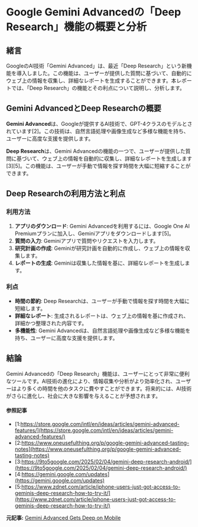 # Google Gemini Advancedの「Deep Research」機能の概要と分析

## 緒言

GoogleのAI技術「Gemini Advanced」は、最近「Deep Research」という新機能を導入しました。この機能は、ユーザーが提供した質問に基づいて、自動的にウェブ上の情報を収集し、詳細なレポートを生成することができます。本レポートでは、「Deep Research」の機能とその利点について説明し、分析します。

## Gemini AdvancedとDeep Researchの概要

**Gemini Advanced**は、Googleが提供するAI技術で、GPT-4クラスのモデルとされています[2]。この技術は、自然言語処理や画像生成など多様な機能を持ち、ユーザーに高度な支援を提供します。

**Deep Research**は、Gemini Advancedの機能の一つで、ユーザーが提供した質問に基づいて、ウェブ上の情報を自動的に収集し、詳細なレポートを生成します[3][5]。この機能は、ユーザーが手動で情報を探す時間を大幅に短縮することができます。

## Deep Researchの利用方法と利点

### 利用方法

1. **アプリのダウンロード**: Gemini Advancedを利用するには、Google One AI Premiumプランに加入し、Geminiアプリをダウンロードします[5]。
2. **質問の入力**: Geminiアプリで質問やリクエストを入力します。
3. **研究計画の作成**: Geminiが研究計画を自動的に作成し、ウェブ上の情報を収集します。
4. **レポートの生成**: Geminiは収集した情報を基に、詳細なレポートを生成します。

### 利点

- **時間の節約**: Deep Researchは、ユーザーが手動で情報を探す時間を大幅に短縮します。
- **詳細なレポート**: 生成されるレポートは、ウェブ上の情報を基に作成され、詳細かつ整理された内容です。
- **多機能性**: Gemini Advancedは、自然言語処理や画像生成など多様な機能を持ち、ユーザーに高度な支援を提供します。

## 結論

Gemini Advancedの「Deep Research」機能は、ユーザーにとって非常に便利なツールです。AI技術の進化により、情報収集や分析がより効率化され、ユーザーはより多くの時間を他のタスクに費やすことができます。将来的には、AI技術がさらに進化し、社会に大きな影響を与えることが予想されます。

#### 参照記事
- [1:https://store.google.com/intl/en/ideas/articles/gemini-advanced-features/](https://store.google.com/intl/en/ideas/articles/gemini-advanced-features/)
- [2:https://www.oneusefulthing.org/p/google-gemini-advanced-tasting-notes](https://www.oneusefulthing.org/p/google-gemini-advanced-tasting-notes)
- [3:https://9to5google.com/2025/02/04/gemini-deep-research-android/](https://9to5google.com/2025/02/04/gemini-deep-research-android/)
- [4:https://gemini.google.com/updates](https://gemini.google.com/updates)
- [5:https://www.zdnet.com/article/iphone-users-just-got-access-to-geminis-deep-research-how-to-try-it/](https://www.zdnet.com/article/iphone-users-just-got-access-to-geminis-deep-research-how-to-try-it/)


**元記事:** [Gemini Advanced Gets Deep on Mobile](https://www.droid-life.com/2025/02/20/gemini-advanced-now-gets-deep-research-on-mobile/)